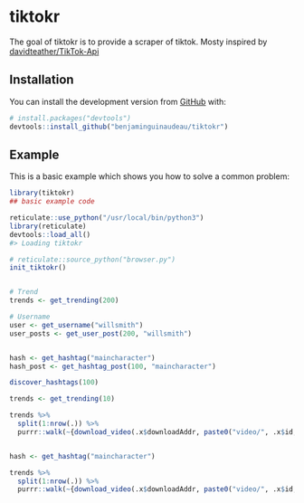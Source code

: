 
<!-- README.md is generated from README.Rmd. Please edit that file -->

# tiktokr

<!-- badges: start -->

<!-- badges: end -->

The goal of tiktokr is to provide a scraper of tiktok. Mosty inspired by
[davidteather/TikTok-Api](https://github.com/davidteather/TikTok-Api)

## Installation

You can install the development version from
[GitHub](https://github.com/) with:

``` r
# install.packages("devtools")
devtools::install_github("benjaminguinaudeau/tiktokr")
```

## Example

This is a basic example which shows you how to solve a common problem:

``` r
library(tiktokr)
## basic example code
```

``` r
reticulate::use_python("/usr/local/bin/python3")
library(reticulate)
devtools::load_all()
#> Loading tiktokr

# reticulate::source_python("browser.py")
init_tiktokr()
```

``` r

# Trend
trends <- get_trending(200)

# Username
user <- get_username("willsmith")
user_posts <- get_user_post(200, "willsmith")


hash <- get_hashtag("maincharacter")
hash_post <- get_hashtag_post(100, "maincharacter")

discover_hashtags(100)
```

``` r
trends <- get_trending(10)

trends %>%
  split(1:nrow(.)) %>% 
  purrr::walk(~{download_video(.x$downloadAddr, paste0("video/", .x$id, ".mp4"))})
```

``` r

hash <- get_hashtag("maincharacter")

trends %>%
  split(1:nrow(.)) %>% 
  purrr::walk(~{download_video(.x$downloadAddr, paste0("video/", .x$id, ".mp4"))})
```
